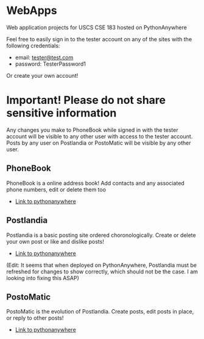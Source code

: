 # WebApps
Web application projects for USCS CSE 183 hosted on PythonAnywhere

Feel free to easily sign in to the tester account on any of the sites with the following credentials:<br/>
  - email: tester@test.com <br/>
  - password: TesterPassword1

Or create your own account!
  
# Important! Please do not share sensitive information
Any changes you make to PhoneBook while signed in with the tester account will be visible to any other user with access to the tester account. <br/>
Posts by any user on Postlandia or PostoMatic will be visible by any other user.

## PhoneBook
PhoneBook is a online address book! Add contacts and any associated phone numbers, edit or delete them too
 - [Link to pythonanywhere](https://jleckron.pythonanywhere.com/PhoneBook)
 

## Postlandia
Postlandia is a basic posting site ordered choronologically. Create or delete your own post or like and dislike posts!
 - [Link to pythonanywhere](https://jleckron.pythonanywhere.com/Postlandia)
 
 (Edit: It seems that when deployed on PythonAnywhere, Postlandia must be refreshed for changes to show correctly, which should not be the case. I am looking into fixing this ASAP)

## PostoMatic
PostoMatic is the evolution of Postlandia. Create posts, edit posts in place, or reply to other posts!
 - [Link to pythonanywhere](https://jleckron.pythonanywhere.com/PostoMatic)
